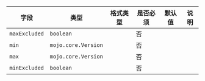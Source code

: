 | 字段 | 类型 | 格式类型 | 是否必须 | 默认值 | 说明 |
|---|---|---|---|---|---|
| `maxExcluded` | `boolean` |  | 否 |  |
| `min` | `mojo.core.Version` |  | 否 |  |
| `max` | `mojo.core.Version` |  | 否 |  |
| `minExcluded` | `boolean` |  | 否 |  |
